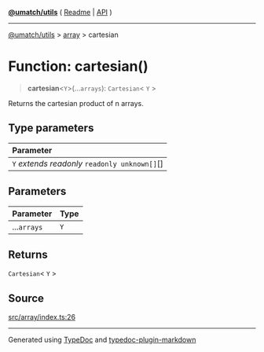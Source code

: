 [**@umatch/utils**](../../README.md) ( [Readme](../../README.md) \| [API](../../API.md) )

---

[@umatch/utils](../../API.md) > [array](../README.md) > cartesian

# Function: cartesian()

> **cartesian**\<`Y`\>(...`arrays`): `Cartesian`\< `Y` \>

Returns the cartesian product of n arrays.

## Type parameters

| Parameter                                       |
| :---------------------------------------------- |
| `Y` _extends_ _readonly_ `readonly unknown[]`[] |

## Parameters

| Parameter   | Type |
| :---------- | :--- |
| ...`arrays` | `Y`  |

## Returns

`Cartesian`\< `Y` \>

## Source

[src/array/index.ts:26](https://github.com/umatch-oficial/utils/blob/00cf87f/src/array/index.ts#L26)

---

Generated using [TypeDoc](https://typedoc.org/) and [typedoc-plugin-markdown](https://www.npmjs.com/package/typedoc-plugin-markdown)
